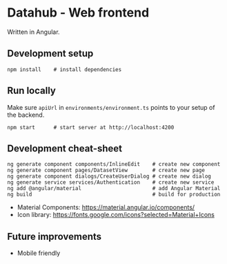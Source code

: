 
# Datahub - Web frontend
Written in Angular.

## Development setup
```shell
npm install    # install dependencies
```

## Run locally
Make sure `apiUrl` in `environments/environment.ts` points to your setup of the backend.

```shell
npm start      # start server at http://localhost:4200
```

## Development cheat-sheet
```shell
ng generate component components/InlineEdit    # create new component
ng generate component pages/DatasetView        # create new page
ng generate component dialogs/CreateUserDialog # create new dialog
ng generate service services/Authentication    # create new service
ng add @angular/material                       # add Angular Material
ng build                                       # build for production
```

* Material Components: https://material.angular.io/components/
* Icon library: https://fonts.google.com/icons?selected=Material+Icons

## Future improvements

* Mobile friendly
